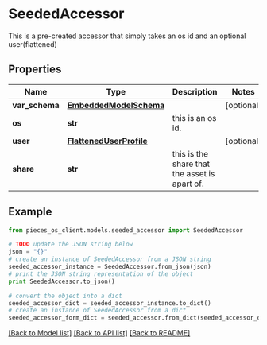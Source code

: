 # SeededAccessor

This is a pre-created accessor that simply takes an os id and an optional user(flattened)

## Properties

Name | Type | Description | Notes
------------ | ------------- | ------------- | -------------
**var_schema** | [**EmbeddedModelSchema**](EmbeddedModelSchema) |  | [optional] 
**os** | **str** | this is an os id. | 
**user** | [**FlattenedUserProfile**](FlattenedUserProfile) |  | [optional] 
**share** | **str** | this is the share that the asset is apart of. | 

## Example

```python
from pieces_os_client.models.seeded_accessor import SeededAccessor

# TODO update the JSON string below
json = "{}"
# create an instance of SeededAccessor from a JSON string
seeded_accessor_instance = SeededAccessor.from_json(json)
# print the JSON string representation of the object
print SeededAccessor.to_json()

# convert the object into a dict
seeded_accessor_dict = seeded_accessor_instance.to_dict()
# create an instance of SeededAccessor from a dict
seeded_accessor_form_dict = seeded_accessor.from_dict(seeded_accessor_dict)
```
[[Back to Model list]](../README#documentation-for-models) [[Back to API list]](../README#documentation-for-api-endpoints) [[Back to README]](../README)


